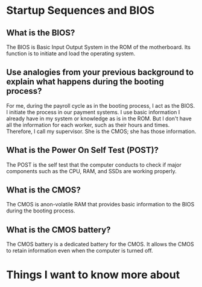 # Startup Sequences and BIOS
## What is the BIOS?
The BIOS is Basic Input Output System in the ROM of the motherboard. Its function is to initiate and load the operating system. 

## Use analogies from your previous background to explain what happens during the booting process?
For me, during the payroll cycle as in the booting process, I act as the BIOS. I initiate the process in our payment systems. I use basic information I already have in my system or knowledge as is in the ROM. 
But I don't have all the information for each worker, such as their hours and times. Therefore, I call my supervisor. She is the CMOS; she has those information. 

## What is the Power On Self Test (POST)?
The POST is the self test that the computer conducts to check if major components such as the CPU, RAM, and SSDs are working properly.

## What is the CMOS?
The CMOS is anon-volatile RAM that provides basic information to the BIOS during the booting process. 

## What is the CMOS battery?
The CMOS battery is a dedicated battery for the CMOS. It allows the CMOS to retain information even when the computer is turned off. 



# Things I want to know more about
